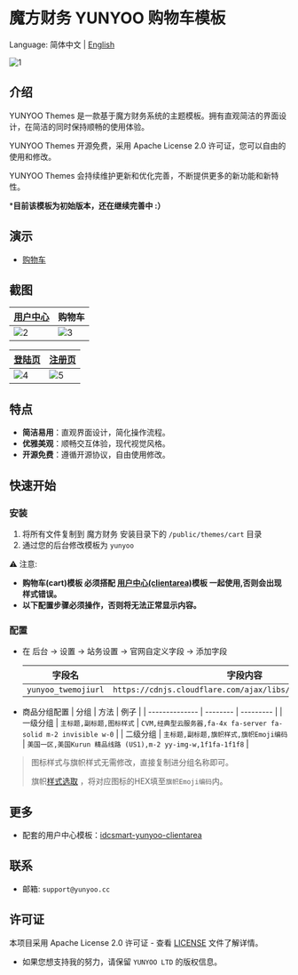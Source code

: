 # 魔方财务 YUNYOO 购物车模板

Language: 简体中文 | [English](README.en.md)

![1](https://github.com/user-attachments/assets/b5b43692-197c-44b2-8814-164144deb5d6)



## 介绍

YUNYOO Themes 是一款基于魔方财务系统的主题模板。拥有直观简洁的界面设计，在简洁的同时保持顺畅的使用体验。

YUNYOO Themes 开源免费，采用 Apache License 2.0 许可证，您可以自由的使用和修改。

YUNYOO Themes 会持续维护更新和优化完善，不断提供更多的新功能和新特性。

***目前该模板为初始版本，还在继续完善中 :）**



## 演示

- [购物车](https://yunyoo.cc/cart)



## 截图

| [用户中心](https://github.com/yunyoo-opensource/idcsmart-yunyoo-clientarea) | 购物车 | 
| --- | --- |
| ![2](https://github.com/user-attachments/assets/bbebd6f8-05a3-4a38-b949-b902c5a300f4) | ![3](https://github.com/user-attachments/assets/47366b58-00c2-4040-93c4-6223cdacebed) |

| [登陆页](https://github.com/yunyoo-opensource/idcsmart-yunyoo-clientarea) | [注册页](https://github.com/yunyoo-opensource/idcsmart-yunyoo-clientarea) | 
| --- | --- |
| ![4](https://github.com/user-attachments/assets/6eb3c84b-2351-433a-822f-f1903973f014) |  ![5](https://github.com/user-attachments/assets/827f77d3-c6d6-45eb-88b2-bdc78d8da6c8) |



## 特点

- **简洁易用**：直观界面设计，简化操作流程。
- **优雅美观**：顺畅交互体验，现代视觉风格。
- **开源免费**：遵循开源协议，自由使用修改。



## 快速开始

### 安装

1. 将所有文件复制到 魔方财务 安装目录下的 `/public/themes/cart` 目录
2. 通过您的后台修改模板为 `yunyoo`

⚠️ 注意: 
- **购物车(cart)模板 必须搭配 [用户中心(clientarea)](https://github.com/yunyoo-opensource/idcsmart-yunyoo-clientarea)模板 一起使用,否则会出现样式错误。**
- **以下配置步骤必须操作，否则将无法正常显示内容。**

### 配置

- 在 后台 -> 设置 -> 站务设置 -> 官网自定义字段 -> 添加字段
  
    | 字段名         | 字段内容 |
    | -------------- | -------- |
    | `yunyoo_twemojiurl` | `https://cdnjs.cloudflare.com/ajax/libs/twemoji/15.1.0/svg/` |
    
- 商品分组配置
    | 分组         | 方法 | 例子 |
    | -------------- | -------- | --------- |
    | 一级分组 | `主标题,副标题,图标样式` | `CVM,经典型云服务器,fa-4x fa-server fa-solid m-2 invisible w-0` |
    | 二级分组 | `主标题,副标题,旗帜样式,旗帜Emoji编码` | `美国一区,美国Kurun 精品线路 (US1),m-2 yy-img-w,1f1fa-1f1f8` |



> 图标样式与旗帜样式无需修改，直接复制进分组名称即可。
> 
> 旗帜[样式选取](https://twemoji-cheatsheet.vercel.app/) ，将对应图标的HEX填至`旗帜Emoji编码`内。


## 更多

- 配套的用户中心模板：[idcsmart-yunyoo-clientarea](https://github.com/yunyoo-opensource/idcsmart-yunyoo-clientarea)



## 联系

- 邮箱: `support@yunyoo.cc`



## 许可证

本项目采用 Apache License 2.0 许可证 - 查看 [LICENSE](LICENSE) 文件了解详情。

- 如果您想支持我的努力，请保留 `YUNYOO LTD` 的版权信息。
